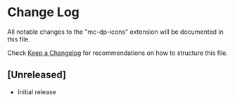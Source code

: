 # Change Log

All notable changes to the "mc-dp-icons" extension will be documented in this file.

Check [Keep a Changelog](http://keepachangelog.com/) for recommendations on how to structure this file.

## [Unreleased]

- Initial release